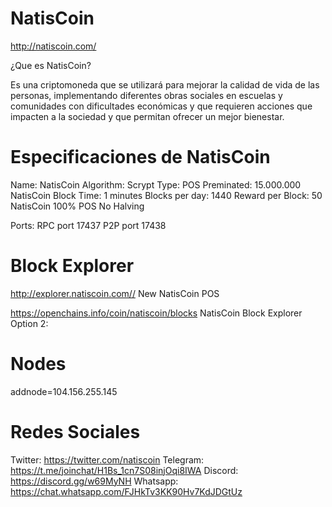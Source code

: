 # NatisCoin
http://natiscoin.com/

¿Que es NatisCoin?

Es una criptomoneda que se utilizará para mejorar la calidad de vida de las personas, implementando diferentes obras sociales en escuelas y comunidades con dificultades económicas y que requieren acciones que impacten a la sociedad y que permitan ofrecer un mejor bienestar.

# Especificaciones de NatisCoin

Name: NatisCoin
Algorithm: Scrypt
Type: POS
Preminated: 15.000.000 NatisCoin
Block Time: 1 minutes
Blocks per day: 1440
Reward per Block: 50  NatisCoin 100% POS No Halving
                                
Ports: RPC port 17437
       P2P port 17438

# Block Explorer

http://explorer.natiscoin.com// New NatisCoin POS

https://openchains.info/coin/natiscoin/blocks NatisCoin Block Explorer Option 2:

# Nodes

addnode=104.156.255.145

# Redes Sociales

Twitter: https://twitter.com/natiscoin
Telegram: https://t.me/joinchat/H1Bs_1cn7S08injOqi8IWA
Discord: https://discord.gg/w69MyNH
Whatsapp: https://chat.whatsapp.com/FJHkTv3KK90Hv7KdJDGtUz
